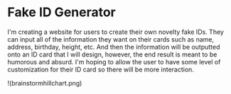 # Fake ID Generator

I'm creating a website for users to create their own novelty fake IDs. They can input all of the information they want on their cards such as name, address, birthday, height, etc. And then the information will be outputted onto an ID card that I will design, however, the end result is meant to be humorous and absurd. I'm hoping to allow the user to have some level of customization for their ID card so there will be more interaction.

!(brainstormhillchart.png)

